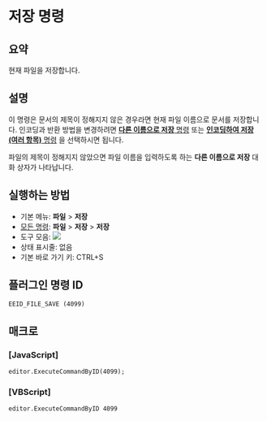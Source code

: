 # 저장 명령

## 요약

현재 파일을 저장합니다.

## 설명

이 명령은 문서의 제목이 정해지지 않은 경우라면 현재 파일 이름으로 문서를 저장합니다.
인코딩과 반환 방법을 변경하려면 [**다른 이름으로 저장** 명령](file_save_as) 또는
[**인코딩하여 저장 (여러 항목)** 명령](file_save_defined) 을 선택하시면 됩니다.

파일의 제목이 정해지지 않았으면 파일 이름을 입력하도록 하는 **다른 이름으로 저장** 대화 상자가 나타납니다.

## 실행하는 방법

- 기본 메뉴: **파일** \> **저장**
- [모든 명령](../tools/all_commands): **파일** \> **저장**
\> **저장**
- 도구 모음: ![](../../images/filesave..png)
- 상태 표시줄: 없음
- 기본 바로 가기 키: CTRL+S

## 플러그인 명령 ID

```
EEID_FILE_SAVE (4099)
```

## 매크로

### \[JavaScript\]

```
editor.ExecuteCommandByID(4099);
```

### \[VBScript\]

```
editor.ExecuteCommandByID 4099
```
